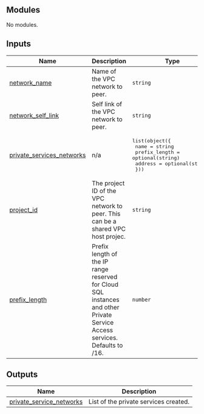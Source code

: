 <!-- BEGIN_TF_DOCS -->
## Modules

No modules.

## Inputs

| Name | Description | Type | Default | Required |
|------|-------------|------|---------|:--------:|
| <a name="input_network_name"></a> [network\_name](#input\_network\_name) | Name of the VPC network to peer. | `string` | n/a | yes |
| <a name="input_network_self_link"></a> [network\_self\_link](#input\_network\_self\_link) | Self link of the VPC network to peer. | `string` | n/a | yes |
| <a name="input_private_services_networks"></a> [private\_services\_networks](#input\_private\_services\_networks) | n/a | <pre>list(object({<br>    name          = string<br>    prefix_length = optional(string)<br>    address       = optional(string)<br>  }))</pre> | n/a | yes |
| <a name="input_project_id"></a> [project\_id](#input\_project\_id) | The project ID of the VPC network to peer. This can be a shared VPC host projec. | `string` | n/a | yes |
| <a name="input_prefix_length"></a> [prefix\_length](#input\_prefix\_length) | Prefix length of the IP range reserved for Cloud SQL instances and other Private Service Access services. Defaults to /16. | `number` | `16` | no |

## Outputs

| Name | Description |
|------|-------------|
| <a name="output_private_service_networks"></a> [private\_service\_networks](#output\_private\_service\_networks) | List of the private services created. |
<!-- END_TF_DOCS -->
